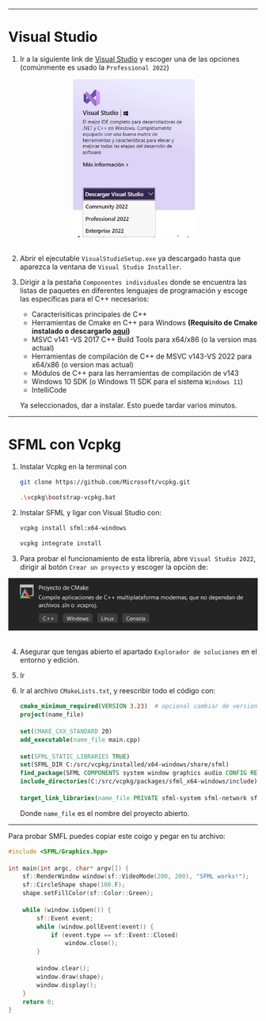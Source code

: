 ***
# Visual Studio

1. Ir a la siguiente link de [Visual Studio](https://visualstudio.microsoft.com/es/) y escoger una de las opciones (comúnmente es usado la `Professional 2022`)

<div align="center"><img src="buttoninstall.png" width="250"/></div><br>

2. Abrir el ejecutable `VisualStudioSetup.exe` ya descargado hasta que aparezca la ventana de `Visual Studio Installer`.

3. Dirigir a la pestaña `Componentes individuales` donde se encuentra las listas de paquetes en diferentes lenguajes de programación y escoge las específicas para el C++ necesarios:

    - Caracterisiticas principales de C++
    - Herramientas de Cmake en C++ para Windows **(Requisito de Cmake instalado o descargarlo [aqui](https://cmake.org/download/))**
    - MSVC v141 -VS 2017 C++ Build Tools para x64/x86 (o la version mas actual)
    - Herramientas de compilación de C++ de MSVC v143-VS 2022 para x64/x86 (o version mas actual)
    - Módulos de C++ para las herramientas de compilación de v143
    - Windows 10 SDK (o Windows 11 SDK para el sistema `Windows 11`)
    - IntelliCode

    Ya seleccionados, dar a instalar. Esto puede tardar varios minutos.

***
# SFML con Vcpkg

1. Instalar Vcpkg en la terminal con

    ```bash
    git clone https://github.com/Microsoft/vcpkg.git
    ```

    ```bash
    .\vcpkg\bootstrap-vcpkg.bat
    ```

2. Instalar SFML y ligar con Visual Studio con:

    ```bash
    vcpkg install sfml:x64-windows
    ```

    ```bash
    vcpkg integrate install 
    ```

3. Para probar el funcionamiento de esta librería, abre `Visual Studio 2022`, dirigir al botón `Crear un proyecto` y escoger la opción de:

<div align="center"><img src="cmake.png" width="550"/></div><br>


4. Asegurar que tengas abierto el apartado `Explorador de soluciones` en el entorno y edición.

5. Ir 

5. Ir al archivo `CMakeLists.txt`, y reescribir todo el código con:

    ```cmake
    cmake_minimum_required(VERSION 3.23)  # opcional cambiar de version 
    project(name_file)

    set(CMAKE_CXX_STANDARD 20)
    add_executable(name_file main.cpp)

    set(SFML_STATIC_LIBRARIES TRUE)
    set(SFML_DIR C:/src/vcpkg/installed/x64-windows/share/sfml)
    find_package(SFML COMPONENTS system window graphics audio CONFIG REQUIRED) # opcional editar los componentes necesarios 
    include_directories(C:/src/vcpkg/packages/sfml_x64-windows/include)

    target_link_libraries(name_file PRIVATE sfml-system sfml-network sfml-graphics sfml-window)
    ```

    Donde `name_file` es el nombre del proyecto abierto.

***
Para probar SMFL puedes copiar este coigo y pegar en tu archivo:

```cpp
#include <SFML/Graphics.hpp>

int main(int argc, char* argv[]) {
    sf::RenderWindow window(sf::VideoMode(200, 200), "SFML works!");
    sf::CircleShape shape(100.F);
    shape.setFillColor(sf::Color::Green);

    while (window.isOpen()) {
        sf::Event event;
        while (window.pollEvent(event)) {
            if (event.type == sf::Event::Closed)
                window.close();
        }

        window.clear();
        window.draw(shape);
        window.display();
    }
    return 0;
}

```